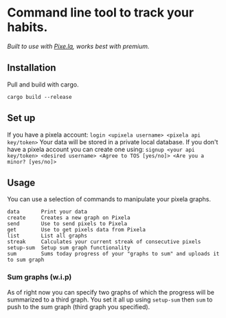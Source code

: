 # Command line tool to track your habits.

*Built to use with [Pixe.la](https://pixe.la/), works best with premium.*
## Installation 
Pull and build with cargo.

```cargo build --release```

## Set up
If you have a pixela account:
``` login <upixela username> <pixela api key/token> ```
Your data will be stored in a private local database.
If you don't have a pixela account you can create one using:
``` signup <your api key/token> <desired username> <Agree to TOS [yes/no]> <Are you a minor? [yes/no]> ```

## Usage
You can use a selection of commands to manipulate your pixela graphs.
```
data       Print your data
create     Creates a new graph on Pixela
send       Use to send pixels to Pixela
get        Use to get pixels data from Pixela
list       List all graphs
streak     Calculates your current streak of consecutive pixels
setup-sum  Setup sum graph functionality
sum        Sums today progress of your "graphs to sum" and uploads it to sum graph
```

### Sum graphs (w.i.p)
As of right now you can specify two graphs of which the progress will be summarized to a third graph. 
You set it all up using ``` setup-sum ``` then ``` sum ``` to push to the sum graph (third graph you specified).

